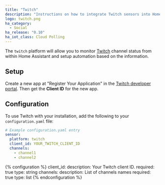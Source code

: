 ```yaml
---
title: "Twitch"
description: "Instructions on how to integrate Twitch sensors into Home Assistant."
logo: twitch.png
ha_category:
  - Social
ha_release: "0.10"
ha_iot_class: Cloud Polling
---
```


The `twitch` platform will allow you to monitor [Twitch](http://www.twitch.tv/) channel status from within Home Assistant and setup automation based on the information.

## Setup

Create a new app at "Register Your Application" in the [Twitch developer portal](https://glass.twitch.tv/console/apps). Then get the **Client ID** for the new app.

## Configuration

To use Twitch with your installation, add the following to your `configuration.yaml` file:

```yaml
# Example configuration.yaml entry
sensor:
  platform: twitch
  client_id: YOUR_TWITCH_CLIENT_ID
  channels:
    - channel1
    - channel2
```

{% configuration %}
client_id:
  description: Your Twitch client ID.
  required: true
  type: string
channels:
  description: List of channels names
  required: true
  type: list
{% endconfiguration %}
